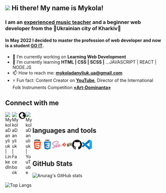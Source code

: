 <h2><img src="https://media.giphy.com/media/hvRJCLFzcasrR4ia7z/giphy.gif" width="25"> Hi there! My name is Mykola!</h2>
<h3>I am an <a href="http://hnpu.edu.ua/uk/danylyuk-mykola-mykolayovych"> experienced music teacher</a> and a beginner web developer from the 💙Ukrainian city of Kharkiv💛</h3>
<h4>
  In May 2022 I decided to master the profession of web developer and now is a student <a href= https://goit.ua/?lang=uk>GO IT</a>.
</h4>

- 🔭 I’m currently working on **Learning Web Development**
- 🌱 I’m currently learning **HTML | CSS | SCSS |** ...JAVASCRIPT | REACT |
  NODE.JS
- 📫 How to reach me: **mykoladanyliuk.ua@gmail.com**
- ⚡ Fun fact: Content Creator on
  <a href="https://bit.ly/31SqqKV">**YouTube**</a>, Director of the
  International Folk Instruments
  Competition&nbsp;<a href="http://artdominanta.com/">**«Art-Dominanta»**</a>

## Connect with me

[<img align="left" alt="MykolaDanyliuk  | LinkedIn" width="22px" src="https://cdn.jsdelivr.net/npm/simple-icons@v3/icons/linkedin.svg" />][linkedin]
[<img align="left" alt="MykolaDanyliuk  | Facebook" width="22px" src="https://cdn.jsdelivr.net/npm/simple-icons@v3/icons/facebook.svg" />][facebook]
[<img align="left" alt="artdominanta.com" width="22px" src="https://raw.githubusercontent.com/iconic/open-iconic/master/svg/globe.svg" />][website]
[<img align="left" alt="MykolaDanuliuk | YouTube" width="22px" src="https://cdn.jsdelivr.net/npm/simple-icons@v3/icons/youtube.svg" />][youtube]

<br />

## languages and tools

<p>
<img align="left" alt="HTML5" width="32px" src="https://raw.githubusercontent.com/github/explore/80688e429a7d4ef2fca1e82350fe8e3517d3494d/topics/html/html.png" />

<img align="left" alt="CSS3" width="32px" src="https://raw.githubusercontent.com/github/explore/80688e429a7d4ef2fca1e82350fe8e3517d3494d/topics/css/css.png" />

<img align="left" alt="Sass" width="32px" src="https://raw.githubusercontent.com/github/explore/80688e429a7d4ef2fca1e82350fe8e3517d3494d/topics/sass/sass.png" />

<img alt="Visual Studio Code" width="32px" src="https://raw.githubusercontent.com/github/explore/80688e429a7d4ef2fca1e82350fe8e3517d3494d/topics/visual-studio-code/visual-studio-code.png" />

<img align="left" alt="Git" width="32px" src="https://raw.githubusercontent.com/github/explore/80688e429a7d4ef2fca1e82350fe8e3517d3494d/topics/git/git.png" />

<img align="left" alt="GitHub" width="32px" src="https://raw.githubusercontent.com/github/explore/78df643247d429f6cc873026c0622819ad797942/topics/github/github.png" />
</p>

<!--
<img align="left" alt="Terminal" width="32px" src="https://raw.githubusercontent.com/github/explore/80688e429a7d4ef2fca1e82350fe8e3517d3494d/topics/terminal/terminal.png" /> -->

<!-- <img align="left" alt="JavaScript" width="32px" src="https://raw.githubusercontent.com/github/explore/80688e429a7d4ef2fca1e82350fe8e3517d3494d/topics/javascript/javascript.png" />

<img align="left" alt="JavaScript" width="32px" src="https://raw.githubusercontent.com/github/explore/80688e429a7d4ef2fca1e82350fe8e3517d3494d/topics/typescript/typescript.png" />

<img align="left" alt="React" width="32px" src="https://raw.githubusercontent.com/github/explore/80688e429a7d4ef2fca1e82350fe8e3517d3494d/topics/react/react.png" />

<img align="left" alt="Node.js" width="32px" src="https://raw.githubusercontent.com/github/explore/80688e429a7d4ef2fca1e82350fe8e3517d3494d/topics/nodejs/nodejs.png" /> -->

<!-- ## My projects

[https://github.com/MykolaDanyliuk/goit-markup-hw-08] -->

## GitHub Stats

![Anurag's GitHub stats](https://github-readme-stats.vercel.app/api?username=MykolaDanyliuk)
<br />

![Top Langs](https://github-readme-stats.vercel.app/api/top-langs/?username=MykolaDanyliuk&layout=compact)

[website]: http://artdominanta.com/
[youtube]: https://bit.ly/31SqqKV"
[linkedin]: https://www.linkedin.com/in/danyliuk-mykola/
[facebook]: https://www.facebook.com/nikolay.danilyuk.5

<!-- ![Profile views](https://gpvc.arturio.dev/arturssmirnovs?v=3) -->

<!-- **MykolaDanyliuk/MykolaDanyliuk** is a ✨ _special_ ✨ repository because its `README.md` (this file) appears on your GitHub profile. -->

  <!-- - 👯 I’m looking to collaborate on ...
  <!-- - 🤔 I’m looking for help with ...
  <!-- - 💬 Ask me about ... -->
  <!-- - 😄 Pronouns: ... -->

<!-- <a href="https://www.facebook.com/nikolay.danilyuk.5" target="_blank"><img src="https://raw.githubusercontent.com/MykolaDanyliuk/MykolaDanyliuk/master/fb.png" alt="Facebook" width="30"></a>
<a href="linkedin.com/in/danyliuk-mykola" target="_blank"><img src="https://raw.githubusercontent.com/MykolaDanyliuk/MykolaDanyliuk/master/in.png" alt="LinkedIn" width="30"></a>
<a href="https://github.com/MykolaDanyliuk" target="_blank"><img src="https://raw.githubusercontent.com/MykolaDanyliuk/MykolaDanyliuk/master/git.png" alt="GitHub" width="30"></a> -->
